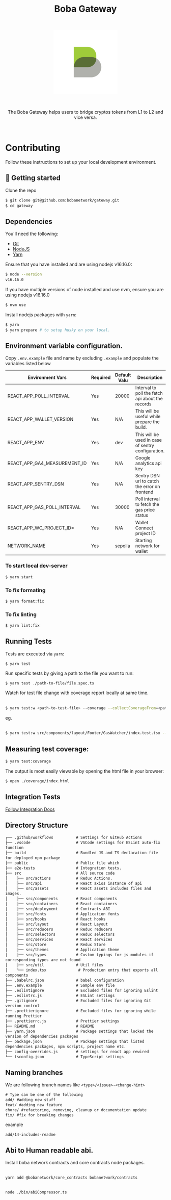 <h1 align="center">Boba Gateway</h1>

<br />

<p align="center">
  <a href="https://gateway.boba.network/">
    <img alt="boba-logo" src="./boba-logo.png" width="200px"/>
  </a>
</p>

<br />

<p align="center">The Boba Gateway helps users to bridge cryptos tokens from L1 to L2 and vice versa. </p>

<br />

# Contributing

Follow these instructions to set up your local development environment.

## :rocket: Getting started

Clone the repo

```bash
$ git clone git@github.com:bobanetwork/gateway.git
$ cd gateway
```

## Dependencies

You'll need the following:

- [Git](https://git-scm.com/downloads)
- [NodeJS](https://nodejs.org/en/download/)
- [Yarn](https://classic.yarnpkg.com/en/docs/install)

Ensure that you have installed and are using nodejs v16.16.0:

```bash
$ node --version
v16.16.0
```

If you have multiple versions of node installed and use nvm, ensure you are using nodejs v16.16.0

```bash
$ nvm use
```

Install nodejs packages with `yarn`:

```bash
$ yarn
$ yarn prepare # to setup husky on your local.
```

## Environment variable configuration.

Copy `.env.example` file and name by excluding `.example` and populate the variables listed below

| Environment Vars              | Required | Default Valu | Description                                                                                                                                                                                |
| ----------------------------- | -------- | ------------ | ------------------------------------------------------------------------------------------------------------------------------------------------------------------------------------------ |
| REACT_APP_POLL_INTERVAL       | Yes      | 20000        | Interval to poll the fetch api about the records                                                                                                                                           |
| REACT_APP_WALLET_VERSION      | Yes      | N/A          | This will be useful while prepare the build.                                                                                                                                               |
| REACT_APP_ENV                 | Yes      | dev          | This will be used in case of sentry configuration.                                                                                                                                         |
| REACT_APP_GA4_MEASUREMENT_ID  | Yes      | N/A          | Google analytics api key                                                                                                                                                                   |
| REACT_APP_SENTRY_DSN          | Yes      | N/A          | Sentry DSN url to catch the error on frontend                                                                                                                                              |
| REACT_APP_GAS_POLL_INTERVAL   | Yes      | 30000        | Poll interval to fetch the gas price status                                                                                                                                   |
| REACT_APP_WC_PROJECT_ID=      | Yes      | N/A          | Wallet Connect project ID                                                                                                                                                                  |
| NETWORK_NAME                  | Yes      | sepolia       | Starting network for wallet                                                                                                                                                                |

### To start local dev-server

```bash
$ yarn start
```

### To fix formating

```bash
$ yarn format:fix
```

### To fix linting

```bash
$ yarn lint:fix
```

## Running Tests

Tests are executed via `yarn`:

```shell
$ yarn test
```

Run specific tests by giving a path to the file you want to run:

```shell
$ yarn test ./path-to-file/file.spec.ts
```

Watch for test file change with coverage report locally at same time.

```bash

$ yarn test:w <path-to-test-file> --coverage --collectCoverageFrom=<path-to-component/class>

```

eg.

```bash

$ yarn test:w src/components/layout/Footer/GasWatcher/index.test.tsx --coverage --collectCoverageFrom=src/components/layout/Footer/GasWatcher/index.tsx

```

## Measuring test coverage:

```bash
$ yarn test:coverage
```

The output is most easily viewable by opening the html file in your browser:

```bash
$ open ./coverage/index.html
```

## Integration Tests

[Follow Integration Docs](./e2e-tests/README.md)

## Directory Structure

```
┌── .github/workflows          # Settings for GitHub Actions
├── .vscode                    # VSCode settings for ESLint auto-fix function
├── build                      # Bundled JS and TS declaration file for deployed npm package
├── public                     # Public file which
├── e2e-tests                  # Integration tests.
├── src                        # All source code
│    ├── src/actions           # Redux Actions.
│    ├── src/api               # React axios instance of api
│    ├── src/assets            # React assets includes files and images.
│    ├── src/components        # React components
│    ├── src/containers        # React containers
│    ├── src/deployment        # Contracts ABI
│    ├── src/fonts             # Application fonts
│    ├── src/hooks             # React hooks
│    ├── src/layout            # React Layout
│    ├── src/reducers          # Redux reducers
│    ├── src/selectors         # Redux selectors
│    ├── src/services          # React services
│    ├── src/store             # Redux Store
│    ├── src/themes            # Application theme
│    ├── src/types             # Custom typings for js modules if corresponding types are not found
│    ├── src/util              # Util files
│    └── index.tsx              # Production entry that exports all components
├── .babelrc.json              # babel configuration
├── .env.example               # Sample env file
├── .eslintignore              # Excluded files for ignoring Eslint
├── .eslintrc.js               # ESLint settings
├── .gitignore                 # Excluded files for ignoring Git version control
├── .prettierignore            # Excluded files for ignoring while running Prettier
├── .prettierrc.js             # Prettier settings
├── README.md                  # README
├── yarn.json                  # Package settings that locked the version of dependencies packages
├── package.json               # Package settings that listed dependencies packages, npm scripts, project name etc.
├── config-overrides.js        # settings for react app rewired
└── tsconfig.json              # TypeScript settings

```

## Naming branches

We are following branch names like `<type>/<issue>-<change-hint>`

```shell
# Type can be one of the following
add/ #adding new stuff
feat/ #adding new feature
chore/ #refactoring, removing, cleanup or documentation update
fix/ #fix for breaking changes
```

example

```shell
add/14-includes-readme
```

## Abi to Human readable abi.

Install boba network contracts and core contracts node packages.

```shell

yarn add @bobanetwork/core_contracts bobanetwork/contracts

```

```shell

node ./bin/abiCompressor.ts
```
